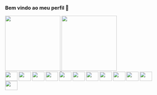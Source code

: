 ### Bem vindo ao meu perfil 👋
<div>
  <a href="https://github.com/carloshhb">
    <img height="180em" src="https://github-readme-stats.vercel.app/api?username=carloshhb&count_private=true&show_icons=true&theme=dracula"/>
    <img height="180em" src="https://github-readme-stats.vercel.app/api/top-langs/?username=carloshhb&layout=compact&langs_count=7&theme=dracula" />
  </a>
</div>

<div style="display: inline-block">
  <img align="center" height="30" width="40" src='https://cdn.jsdelivr.net/gh/devicons/devicon/icons/nodejs/nodejs-original.svg'>
  <img align="center" height="30" width="40" src='https://cdn.jsdelivr.net/gh/devicons/devicon/icons/typescript/typescript-original.svg'>
  <img align="center" height="30" width="40" src='https://cdn.jsdelivr.net/gh/devicons/devicon/icons/javascript/javascript-original.svg'>
  <img align="center" height="30" width="40" src='https://cdn.jsdelivr.net/gh/devicons/devicon/icons/python/python-original.svg'>
  <img align="center" height="30" width="40" src='https://cdn.jsdelivr.net/gh/devicons/devicon/icons/react/react-original.svg'>
  <img align="center" height="30" width="40" src='https://cdn.jsdelivr.net/gh/devicons/devicon/icons/tailwindcss/tailwindcss-plain.svg'>
  <img align="center" height="30" width="40" src='https://cdn.jsdelivr.net/gh/devicons/devicon/icons/sass/sass-original.svg'>
  <img align="center" height="30" width="40" src='https://cdn.jsdelivr.net/gh/devicons/devicon/icons/html5/html5-original.svg'>
  <img align="center" height="30" width="40" src='https://cdn.jsdelivr.net/gh/devicons/devicon/icons/css3/css3-original.svg'>
  <img align="center" height="30" width="40" src='https://cdn.jsdelivr.net/gh/devicons/devicon/icons/mongodb/mongodb-original.svg'>
  <img align="center" height="30" width="40" src='https://cdn.jsdelivr.net/gh/devicons/devicon/icons/postgresql/postgresql-original.svg'>
  <img align="center" height="30" width="40" src='https://cdn.jsdelivr.net/gh/devicons/devicon/icons/mysql/mysql-original.svg'>
</div>
